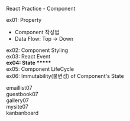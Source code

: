 React Practice - Component

ex01: Property  
-    Component 작성법  
-    Data Flow: Top -> Down  

ex02: Component Styling  
ex03: React Event  
__ex04: State *****__  
ex05: Component LifeCycle  
ex06: Immutability(불변성) of Component's State  

emaillist07  
guestbook07  
gallery07  
mysite07  
kanbanboard  